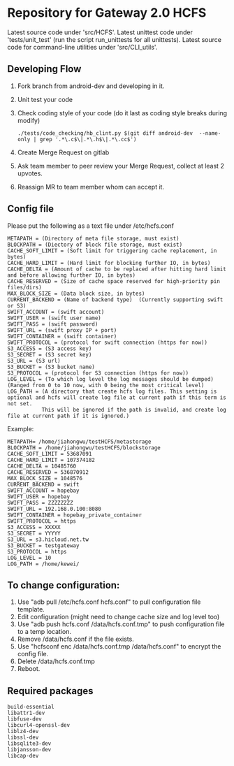 Repository for Gateway 2.0 HCFS
===============================

Latest source code under 'src/HCFS'.
Latest unittest code under 'tests/unit_test' (run the script run_unittests for all unittests).
Latest source code for command-line utilities under 'src/CLI_utils'.

Developing Flow
-----------
1. Fork branch from android-dev and developing in it.
2. Unit test your code
3. Check coding style of your code (do it last as coding style breaks during modify)

    `./tests/code_checking/hb_clint.py $(git diff android-dev  --name-only | grep '.*\.c$\|.*\.h$\|.*\.cc$')`
4. Create Merge Request on gitlab
5. Ask team member to peer review your Merge Request, collect at least 2 upvotes.
6. Reassign MR to team member whom can accept it.

Config file
-----------

Please put the following as a text file under /etc/hcfs.conf
```
METAPATH = (Directory of meta file storage, must exist)
BLOCKPATH = (Diectory of block file storage, must exist)
CACHE_SOFT_LIMIT = (Soft limit for triggering cache replacement, in bytes)
CACHE_HARD_LIMIT = (Hard limit for blocking further IO, in bytes)
CACHE_DELTA = (Amount of cache to be replaced after hitting hard limit and before allowing further IO, in bytes)
CACHE_RESERVED = (Size of cache space reserved for high-priority pin files/dirs)
MAX_BLOCK_SIZE = (Data block size, in bytes)
CURRENT_BACKEND = (Name of backend type)  (Currently supporting swift or S3)
SWIFT_ACCOUNT = (swift account)
SWIFT_USER = (swift user name)
SWIFT_PASS = (swift password)
SWIFT_URL = (swift proxy IP + port)
SWIFT_CONTAINER = (swift container)
SWIFT_PROTOCOL = (protocol for swift connection (https for now))
S3_ACCESS = (S3 access key)
S3_SECRET = (S3 secret key)
S3_URL = (S3 url)
S3_BUCKET = (S3 bucket name)
S3_PROTOCOL = (protocol for S3 connection (https for now))
LOG_LEVEL = (To which log level the log messages should be dumped) (Ranged from 0 to 10 now, with 0 being the most critical level)
LOG_PATH = (A directory that create hcfs log files. This setting is optional and hcfs will create log file at current path if this term is not set.
           This will be ignored if the path is invalid, and create log file at current path if it is ignored.)
```

Example:
```
METAPATH= /home/jiahongwu/testHCFS/metastorage
BLOCKPATH = /home/jiahongwu/testHCFS/blockstorage
CACHE_SOFT_LIMIT = 53687091
CACHE_HARD_LIMIT = 107374182
CACHE_DELTA = 10485760
CACHE_RESERVED = 536870912
MAX_BLOCK_SIZE = 1048576
CURRENT_BACKEND = swift
SWIFT_ACCOUNT = hopebay
SWIFT_USER = hopebay
SWIFT_PASS = ZZZZZZZZ
SWIFT_URL = 192.168.0.100:8080
SWIFT_CONTAINER = hopebay_private_container
SWIFT_PROTOCOL = https
S3_ACCESS = XXXXX
S3_SECRET = YYYYY
S3_URL = s3.hicloud.net.tw
S3_BUCKET = testgateway
S3_PROTOCOL = https
LOG_LEVEL = 10
LOG_PATH = /home/kewei/
```

To change configuration:
-----------------
  1. Use "adb pull /etc/hcfs.conf hcfs.conf" to pull configuration file template.
  2. Edit configuration (might need to change cache size and log level too)
  3. Use "adb push hcfs.conf /data/hcfs.conf.tmp" to push configuration file to a temp location.
  4. Remove /data/hcfs.conf if the file exists.
  5. Use "hcfsconf enc /data/hcfs.conf.tmp /data/hcfs.conf" to encrypt the config file.
  6. Delete /data/hcfs.conf.tmp
  7. Reboot.

Required packages
-----------------
    build-essential
    libattr1-dev
    libfuse-dev
    libcurl4-openssl-dev
    liblz4-dev
    libssl-dev
    libsqlite3-dev
    libjansson-dev
    libcap-dev
